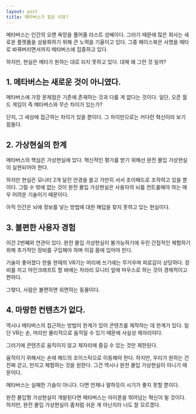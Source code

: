 ```yaml
---
layout: post
title: 메타버스가 힘든 이유?
---
```


메타버스는 인간의 오랜 욕망을 풀어줄 라스트 성배이다. 그러기 때문에 많은 회사는 새로운 플랫폼을 상용화하기 위해 큰 노력을 기울이고 있다. 그중 페이스북은 사명을 메타로 바꿔버리면서까지 메타버스에 집중하고 있다. 

하지만, 현실은 메타가 원하는 대로 되지 못하고 있다. 대체 왜 그런 것 일까?



<h2>1. 메타버스는 새로운 것이 아니였다.</h2>
메타버스에 가장 문제점은 기존에 존재하는 것과 다를 게 없다는 것이다.
일단, 오픈 월드 게임이 즉 메타버스와 무슨 차이가 있는가?

단지, 그 세상에 접근하는 차이가 있을 뿐이다.
그 차이만으로는 커다란 혁신이라 보기 힘들다.


<h2>2. 가상현실의 한계</h2>
메타버스의 핵심은 가상현실에 있다.
혁신적인 평가를 받기 위해선 완전 몰입 가상현실이 실현되어야 한다.

하지만 현실은 모니터 2개 달린 안경을 쓸고 가만히 서서 조이패드로 조작하고 있을 뿐이다.
그럴 수 밖에 없는 것이 완전 몰입 가상현실은 사용자의 뇌를 컨트롤해야 하는 매우 어려운 기술이기 때문이다.

아직 인간은 뇌에 정보를 넣는 방법에 대한 해답을 찾지 못하고 있는 현실이다.




<h2>3. 불편한 사용자 경험</h2>
이건 2번쨰와 연관이 있다.
완전 몰입 가상현실이 불가능하기에 우린 간접적인 체험하기 위해 추가적인 장비를 구입해야 하며 이걸 몸에 입어야 한다.

기술이 좋아졌다 한들 현재의 VR기는 머리에 쓰기에는 무거우며 피로감이 상당하다.
장비를 끼고 마인크래프트 할 바에는 차라리 모니터 앞에 마우스로 하는 것이 경제적이고 편하다.

그렇다, 사람은 불편하면 외면하는 동물이다.



<h2>4. 마땅한 컨텐츠가 없다.</h2>
역시나 메타버스의 접근하는 방법이 한계가 있어 콘텐츠를 제작하는 데 한계가 있다.
일단 VR는 손, 머리만 물리적으로 움직일 수 있기 때문에 사실상 제자리이다.

그러기에 콘텐츠로 움직이지 않고 제자리에 즐길 수 있는 것만 제한된다.

움직이기 위해서는 손에 패드의 조이스틱으로 이동해야 한다.
하지만, 우리가 원하는 건 진짜 걷고, 만지고 체험하는 것을 원한다.
그건 역시나 완전 몰입 가상현실이 아니기 때문이다.

메타버스는 실패한 기술이 아니다. 
다면 언제나 말하듯이 시기가 좋지 못할 뿐이다.

완전 몰입형 가상현실이 개발된다면 메타버스는 아이폰을 뛰어넘는 혁신이 될 것이다.
하지만, 완전 몰입 가상현실이 좀처럼 쉬운 게 아닌지라 나도 잘 모르겠다. 
